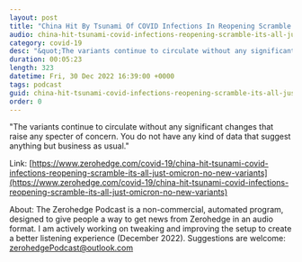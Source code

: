 ```yaml
---
layout: post
title: "China Hit By Tsunami Of COVID Infections In Reopening Scramble But It's All Just Omicron, As No New Variants Emerge"
audio: china-hit-tsunami-covid-infections-reopening-scramble-its-all-just-omicron-no-new-variants-0
category: covid-19
desc: "&quot;The variants continue to circulate without any significant changes that raise any specter of concern.  You do not have any kind of data that suggest anything but business as usual.&quot;"
duration: 00:05:23
length: 323
datetime: Fri, 30 Dec 2022 16:39:00 +0000
tags: podcast
guid: china-hit-tsunami-covid-infections-reopening-scramble-its-all-just-omicron-no-new-variants-0
order: 0
---
```

&quot;The variants continue to circulate without any significant changes that raise any specter of concern.  You do not have any kind of data that suggest anything but business as usual.&quot;

Link: [https://www.zerohedge.com/covid-19/china-hit-tsunami-covid-infections-reopening-scramble-its-all-just-omicron-no-new-variants](https://www.zerohedge.com/covid-19/china-hit-tsunami-covid-infections-reopening-scramble-its-all-just-omicron-no-new-variants)

About: The Zerohedge Podcast is a non-commercial, automated program, designed to give people a way to get news from Zerohedge in an audio format.  I am actively working on tweaking and improving the setup to create a better listening experience (December 2022).  Suggestions are welcome: [zerohedgePodcast@outlook.com](mailto:zerohedgePodcast@outlook.com)